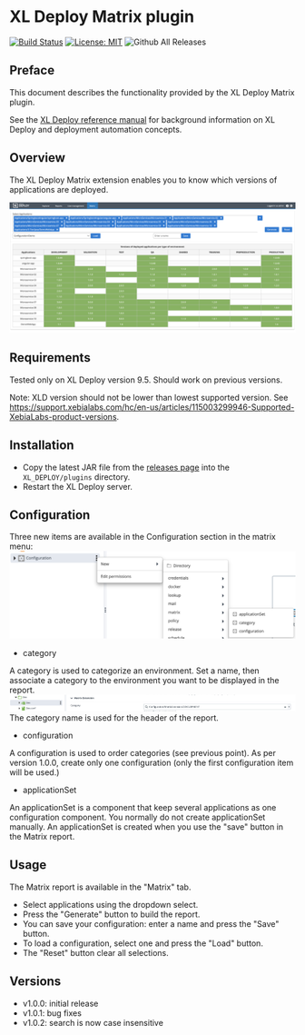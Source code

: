 # XL Deploy Matrix plugin

[![Build Status][matrix-travis-image]][matrix-travis-url]
[![License: MIT][matrix-license-image]][matrix-license-url]
![Github All Releases][matrix-downloads-image]

[matrix-travis-image]: https://travis-ci.org/xebialabs-community/xld-matrix-plugin.svg?branch=master
[matrix-travis-url]: https://travis-ci.org/xebialabs-community/xld-matrix-plugin
[matrix-license-image]: https://img.shields.io/badge/License-MIT-yellow.svg
[matrix-license-url]: https://opensource.org/licenses/MIT
[matrix-downloads-image]: https://img.shields.io/github/downloads/xebialabs-community/xld-matrix-plugin/total.svg

## Preface

This document describes the functionality provided by the XL Deploy Matrix plugin.

See the [XL Deploy reference manual](https://docs.xebialabs.com/xl-deploy) for background information on XL Deploy and deployment automation concepts.  

## Overview

The XL Deploy Matrix extension enables you to know which versions of applications are deployed.

![MatrixUI screenshot](images/matrixUI.png)

## Requirements

Tested only on XL Deploy version 9.5. Should work on previous versions.

Note:  XLD version should not be lower than lowest supported version.  See <https://support.xebialabs.com/hc/en-us/articles/115003299946-Supported-XebiaLabs-product-versions>.

## Installation

* Copy the latest JAR file from the [releases page](https://github.com/xebialabs-community/matrix/releases) into the `XL_DEPLOY/plugins` directory.
* Restart the XL Deploy server.

## Configuration

Three new items are available in the Configuration section in the matrix menu:
![Configuration screenshot](images/configuration.png)

- category

A category is used to categorize an environment. Set a name, then associate a category to the environment you want to be displayed in the report.
![Category screenshot](images/environment.png)
The category name is used for the header of the report.

- configuration

A configuration is used to order categories (see previous point).
As per version 1.0.0, create only one configuration (only the first configuration item will be used.)

- applicationSet

An applicationSet is a component that keep several applications as one configuration component. You normally do not create applicationSet manually. An applicationSet is created when you use the "save" button in the Matrix report.

## Usage

The Matrix report is available in the "Matrix" tab.

- Select applications using the dropdown select.
- Press the "Generate" button to build the report.
- You can save your configuration: enter a name and press the "Save" button.
- To load a configuration, select one and press the "Load" button.
- The "Reset" button clear all selections.

## Versions

- v1.0.0: initial release
- v1.0.1: bug fixes
- v1.0.2: search is now case insensitive